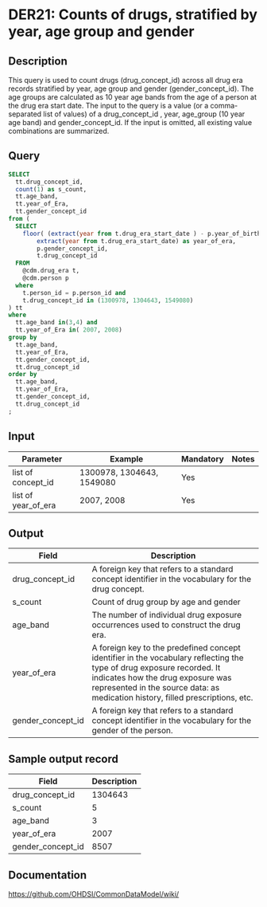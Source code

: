 <!---
Group:drug era
Name:DER21 Counts of drugs, stratified by year, age group and gender
Author:Patrick Ryan
CDM Version: 5.0
-->

# DER21: Counts of drugs, stratified by year, age group and gender

## Description
This query is used to count drugs (drug_concept_id) across all drug era records stratified by year, age group and gender (gender_concept_id). The age groups are calculated as 10 year age bands from the age of a person at the drug era start date. The input to the query is a value (or a comma-separated list of values) of a drug_concept_id , year, age_group (10 year age band) and gender_concept_id. If the input is omitted, all existing value combinations are summarized.

## Query
```sql
SELECT
  tt.drug_concept_id,
  count(1) as s_count,
  tt.age_band,
  tt.year_of_Era,
  tt.gender_concept_id
from (
  SELECT
    floor( (extract(year from t.drug_era_start_date ) - p.year_of_birth )/10 ) as age_band,
        extract(year from t.drug_era_start_date) as year_of_era,
        p.gender_concept_id,
        t.drug_concept_id
  FROM
    @cdm.drug_era t,
    @cdm.person p
  where
    t.person_id = p.person_id and
    t.drug_concept_id in (1300978, 1304643, 1549080)
) tt
where
  tt.age_band in(3,4) and
  tt.year_of_Era in( 2007, 2008)
group by
  tt.age_band,
  tt.year_of_Era,
  tt.gender_concept_id,
  tt.drug_concept_id
order by
  tt.age_band,
  tt.year_of_Era,
  tt.gender_concept_id,
  tt.drug_concept_id
;
```

## Input

| Parameter |  Example |  Mandatory |  Notes |
| --- | --- | --- | --- |
| list of concept_id | 1300978, 1304643, 1549080 | Yes |   |
| list of year_of_era | 2007, 2008 | Yes |   |

## Output

| Field |  Description |
| --- | --- |
| drug_concept_id | A foreign key that refers to a standard concept identifier in the vocabulary for the drug concept. |
| s_count | Count of drug group by age and gender |
| age_band | The number of individual drug exposure occurrences used to construct the drug era. |
| year_of_era | A foreign key to the predefined concept identifier in the vocabulary reflecting the type of drug exposure recorded. It indicates how the drug exposure was represented in the source data: as medication history, filled prescriptions, etc. |
| gender_concept_id | A foreign key that refers to a standard concept identifier in the vocabulary for the gender of the person. |

## Sample output record

|  Field |  Description |
| --- | --- |
| drug_concept_id | 1304643 |
| s_count | 5 |
| age_band | 3 |
| year_of_era | 2007 |
| gender_concept_id | 8507 |



## Documentation
https://github.com/OHDSI/CommonDataModel/wiki/
